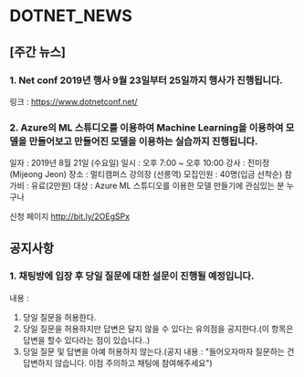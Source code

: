 # DOTNET_NEWS

## [주간 뉴스]

###  1. Net conf 2019년 행사 9월 23일부터 25일까지 행사가 진행됩니다.
링크 : https://www.dotnetconf.net/

### 2. Azure의 ML 스튜디오를 이용하여 Machine Learning을 이용하여 모델을 만들어보고 만들어진 모델을 이용하는 실습까지 진행됩니다.
일자 : 2019년 8월 21일 (수요일)
일시 : 오후 7:00 ~ 오후 10:00
강사 : 전미정 (Mijeong Jeon)
장소 : 멀티캠퍼스 강의장 (선릉역)
모집인원 : 40명(입금 선착순)
참가비 : 유료(2만원)
대상 : Azure ML 스튜디오를 이용한 모델 만들기에 관심있는 분 누구나

신청 페이지 http://bit.ly/2OEgSPx

## 공지사항

### 1. 채팅방에 입장 후 당일 질문에 대한 설문이 진행될 예정입니다.
내용 :
1) 당일 질문을 허용한다.
2) 당일 질문을 허용하지만 답변은 달지 않을 수 있다는 유의점을 공지한다.(이 항목은 답변을 할수 있다라는 점이 있습니다..)
3) 당일 질문 및 답변을 아예 허용하지 않는다.(공지 내용 : "들어오자마자 질문하는 건 답변하지 않습니다. 이점 주의하고 채팅에 참여해주세요")


